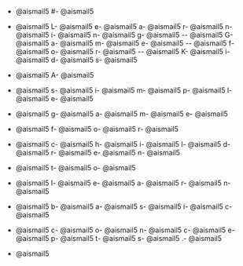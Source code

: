 - @aismail5
#- @aismail5
 - @aismail5
L- @aismail5
e- @aismail5
a- @aismail5
r- @aismail5
n- @aismail5
i- @aismail5
n- @aismail5
g- @aismail5
-- @aismail5
G- @aismail5
a- @aismail5
m- @aismail5
e- @aismail5
-- @aismail5
f- @aismail5
o- @aismail5
r- @aismail5
-- @aismail5
K- @aismail5
i- @aismail5
d- @aismail5
s- @aismail5

- @aismail5
A- @aismail5
 - @aismail5
s- @aismail5
i- @aismail5
m- @aismail5
p- @aismail5
l- @aismail5
e- @aismail5
 - @aismail5
g- @aismail5
a- @aismail5
m- @aismail5
e- @aismail5
 - @aismail5
f- @aismail5
o- @aismail5
r- @aismail5
 - @aismail5
c- @aismail5
h- @aismail5
i- @aismail5
l- @aismail5
d- @aismail5
r- @aismail5
e- @aismail5
n- @aismail5
 - @aismail5
t- @aismail5
o- @aismail5
 - @aismail5
l- @aismail5
e- @aismail5
a- @aismail5
r- @aismail5
n- @aismail5
 - @aismail5
b- @aismail5
a- @aismail5
s- @aismail5
i- @aismail5
c- @aismail5
 - @aismail5
c- @aismail5
o- @aismail5
n- @aismail5
c- @aismail5
e- @aismail5
p- @aismail5
t- @aismail5
s- @aismail5
.- @aismail5

- @aismail5
